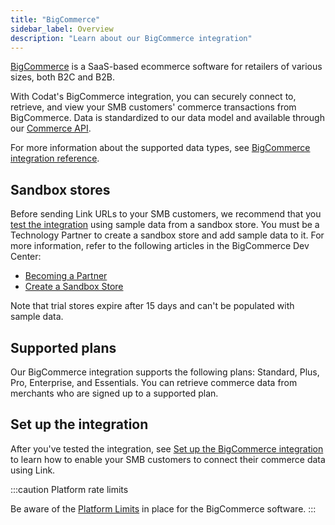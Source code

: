 ```yaml
---
title: "BigCommerce"
sidebar_label: Overview
description: "Learn about our BigCommerce integration"
---
```


<p>
  <a className="external" href="https://www.bigcommerce.com/" target="_blank">BigCommerce</a> 
	is a SaaS-based ecommerce software for retailers of various sizes, both B2C and B2B.
</p>

With Codat's BigCommerce integration, you can securely connect to, retrieve, and view your SMB customers' commerce transactions from BigCommerce. Data is standardized to our data model and available through our [Commerce API](/commerce-api/#/).

For more information about the supported data types, see [BigCommerce integration reference](/integrations/commerce/bigcommerce/commerce-bigcommerce-integration-reference).

## Sandbox stores

Before sending Link URLs to your SMB customers, we recommend that you [test the integration](/integrations/commerce/bigcommerce/commerce-bigcommerce-test) using sample data from a sandbox store. You must be a Technology Partner to create a sandbox store and add sample data to it. For more information, refer to the following articles in the BigCommerce Dev Center:

- <a className="external" href="https://developer.bigcommerce.com/docs/start/partner#applying-to-the-partner-program" target="_blank">Becoming a Partner</a>
- <a className="external" href="https://developer.bigcommerce.com/docs/start/about/sandboxes" target="_blank">Create a Sandbox Store</a>

Note that trial stores expire after 15 days and can't be populated with sample data.

## Supported plans

Our BigCommerce integration supports the following plans: Standard, Plus, Pro, Enterprise, and Essentials. You can retrieve commerce data from merchants who are signed up to a supported plan.

## Set up the integration

After you've tested the integration, see [Set up the BigCommerce integration](/integrations/commerce/bigcommerce/commerce-bigcommerce-setup) to learn how to enable your SMB customers to connect their commerce data using Link.

:::caution Platform rate limits

Be aware of the <a className="external" href="https://support.bigcommerce.com/s/article/Platform-Limits?language=en_US" target="_blank">Platform Limits</a> in place for the BigCommerce software.
:::
